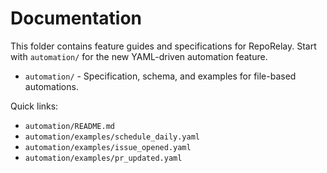 # Documentation

This folder contains feature guides and specifications for RepoRelay. Start with `automation/` for the new YAML-driven automation feature.

- `automation/` - Specification, schema, and examples for file-based automations.

Quick links:
- `automation/README.md`
- `automation/examples/schedule_daily.yaml`
- `automation/examples/issue_opened.yaml`
- `automation/examples/pr_updated.yaml`

